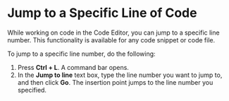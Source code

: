                          


Jump to a Specific Line of Code
===============================

While working on code in the Code Editor, you can jump to a specific line number. This functionality is available for any code snippet or code file.

To jump to a specific line number, do the following:

1.  Press **Ctrl + L**. A command bar opens.
2.  In the **Jump to line** text box, type the line number you want to jump to, and then click **Go**. The insertion point jumps to the line number you specified.
